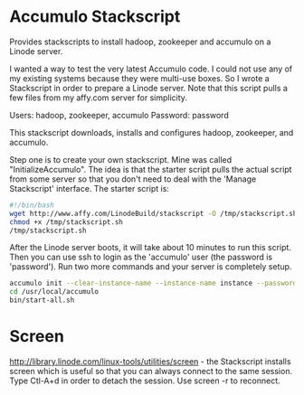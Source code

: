 Accumulo Stackscript
====================

Provides stackscripts to install hadoop, zookeeper and accumulo on a Linode server.

I wanted a way to test the very latest Accumulo code. I could not use any of my existing systems because they were multi-use boxes. So I wrote a Stackscript in order to prepare a Linode server. Note that this script pulls a few files from my affy.com server for simplicity.

Users: hadoop, zookeeper, accumulo
Password: password

This stackscript downloads, installs and configures hadoop, zookeeper, and accumulo.

Step one is to create your own stackscript. Mine was called "InitializeAccumulo". The idea is that the starter script pulls the actual script from some server so that you don't need to deal with the 'Manage Stackscript' interface. The starter script is:

```bash
#!/bin/bash
wget http://www.affy.com/LinodeBuild/stackscript -O /tmp/stackscript.sh
chmod +x /tmp/stackscript.sh
/tmp/stackscript.sh
```

After the Linode server boots, it will take about 10 minutes to run this script. Then you can use ssh to login as the 'accumulo' user (the password is 'password'). Run two more commands and your server is completely setup.

```bash
accumulo init --clear-instance-name --instance-name instance --password secret
cd /usr/local/accumulo
bin/start-all.sh
```

Screen
======

http://library.linode.com/linux-tools/utilities/screen - the Stackscript installs screen which is useful so that you can always connect to the same session. Type Ctl-A+d in order to detach the session. Use screen -r to reconnect.

